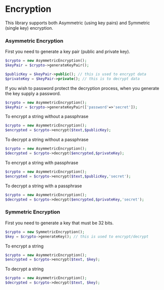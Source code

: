 # Encryption

This library supports both Asymmetric (using key pairs) and Symmetric (single key) encryption. 


### Asymmetric Encryption

First you need to generate a key pair (public and private key).

```php
$crypto = new AsymmetricEncryption();
$keyPair = $crypto->generateKeyPair();

$publicKey = $keyPair->public(); // this is used to encrypt data
$privateKey = $keyPair->private(); // this is to decrypt data
```

If you wish to password protect the decryption process, when you generate the key
supply a password.

```php
$crypto = new AsymmetricEncryption();
$keyPair = $crypto->generateKeyPair(['password'=>'secret']);
```

To encrypt a string without a passphrase

```php
$crypto = new AsymmetricEncryption();
$encrypted = $crypto->encrypt($text,$publicKey);
```

To decrypt a string without a passphrase

```php
$crypto = new AsymmetricEncryption();
$decrypted = $crypto->decrypt($encrypted,$privateKey);
```

To encrypt a string with passphrase

```php
$crypto = new AsymmetricEncryption();
$encrypted = $crypto->encrypt($text,$publicKey,'secret');
```

To decrypt a string with a passphrase

```php
$crypto = new AsymmetricEncryption();
$decrypted = $crypto->decrypt($encrypted,$privateKey,'secret');
```

### Symmetric Encryption

First you need to generate a key that must be 32 bits.

```php
$crypto = new SymmetricEncryption();
$key = $crypto->generateKey(); // this is used to encrypt/decrypt
```

To encrypt a string

```php
$crypto = new AsymmetricEncryption();
$encrypted = $crypto->encrypt($text, $key);
```


To decrypt a string

```php
$crypto = new AsymmetricEncryption();
$decrypted = $crypto->decrypt($text, $key);
```


